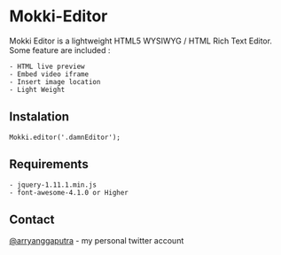 Mokki-Editor
============

Mokki Editor is a lightweight HTML5 WYSIWYG / HTML Rich Text Editor. Some feature are included :

	- HTML live preview
	- Embed video iframe
	- Insert image location
	- Light Weight
	
Instalation
-----------
	
	Mokki.editor('.damnEditor');

Requirements
------------

	- jquery-1.11.1.min.js
	- font-awesome-4.1.0 or Higher
	
Contact
-------

[@arryanggaputra] - my personal twitter account




[@arryanggaputra]:http://twitter.com/arryanggaputra
